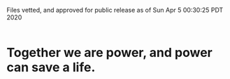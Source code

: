 Files vetted, and approved for public release as of Sun Apr  5 00:30:25 PDT 2020<br><br><h1>Together we are power, and power can save a life.</h1>
